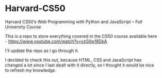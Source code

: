 # Harvard-CS50
Harvard CS50’s Web Programming with Python and JavaScript – Full University Course

This is a repo to store everything covered in the CS50 course available here - https://www.youtube.com/watch?v=vzGllw18DkA

I'll update the repo as I go through it.

I decided to check this out, because HTML, CSS and JavaScript has changed a lot since I last dealt with it directly, so I thought it would be nice to refresh my knowledge.
